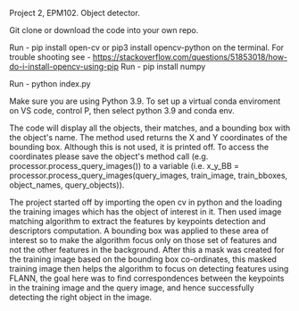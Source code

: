 Project 2, EPM102. Object detector.

Git clone or download the code into your own repo.

Run - pip install open-cv or pip3 install opencv-python on the terminal. For trouble shooting see - https://stackoverflow.com/questions/51853018/how-do-i-install-opencv-using-pip
Run - pip install numpy

Run - python index.py

Make sure you are using Python 3.9.
To set up a virtual conda enviroment on VS code, control P, then select python 3.9 and conda env.

The code will display all the objects, their matches, and a bounding box with the object's name. The method used returns the X and Y coordinates of the bounding box.
Although this is not used, it is printed off. To access the coordinates please save the object's method call (e.g. processor.process_query_images()) to a variable 
(i.e. x_y_BB = processor.process_query_images(query_images, train_image, train_bboxes, object_names, query_objects)).

The project started off by importing the open cv in python and the loading the training images which has the object of interest in it. 
Then used image matching algorithm to extract the features by keypoints detection and descriptors computation. 
A bounding box was applied to these area of interest so to make the algorithm focus only on those set of features and not the other features in the background.
After this a mask was created for the training image based on the bounding box co-ordinates, 
this masked training image then helps the algorithm to focus on detecting features using FLANN, 
the goal here was to find correspondences between the keypoints in the training image and the query image, 
and hence successfully detecting the right object in the image.
